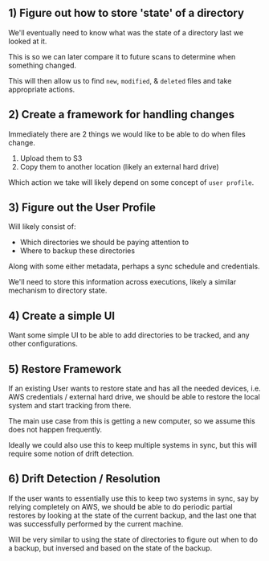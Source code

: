 ## 1) Figure out how to store 'state' of a directory

We'll eventually need to know what was the state of a directory last we looked at it.

This is so we can later compare it to future scans to determine when something changed.

This will then allow us to find `new`, `modified`, & `deleted` files and take appropriate actions.

## 2) Create a framework for handling changes

Immediately there are 2 things we would like to be able to do when files change.

1. Upload them to S3
2. Copy them to another location (likely an external hard drive)

Which action we take will likely depend on some concept of `user profile`.

## 3) Figure out the User Profile

Will likely consist of:

* Which directories we should be paying attention to
* Where to backup these directories

Along with some either metadata, perhaps a sync schedule and credentials.

We'll need to store this information across executions, likely a similar mechanism to directory state.

## 4) Create a simple UI

Want some simple UI to be able to add directories to be tracked, and any other configurations.

## 5) Restore Framework

If an existing User wants to restore state and has all the needed devices, i.e. AWS credentials / external hard drive,
we should be able to restore the local system and start tracking from there.

The main use case from this is getting a new computer, so we assume this does not happen frequently.

Ideally we could also use this to keep multiple systems in sync, but this will require some notion of drift detection.

## 6) Drift Detection / Resolution

If the user wants to essentially use this to keep two systems in sync, say by relying completely on AWS,
we should be able to do periodic partial restores by looking at the state of the current backup, and the
last one that was successfully performed by the current machine.

Will be very similar to using the state of directories to figure out when to do a backup, but inversed and
based on the state of the backup.
